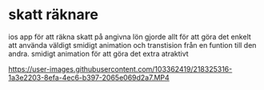 # skatt räknare
ios app för att räkna skatt på angivna lön
gjorde allt för att göra det enkelt att använda
väldigt smidigt animation och transtision från en funtion till den andra.
smidigt animation för att göra det extra atraktivt

https://user-images.githubusercontent.com/103362419/218325316-1a3e2203-8efa-4ec6-b397-2065e069d2a7.MP4

